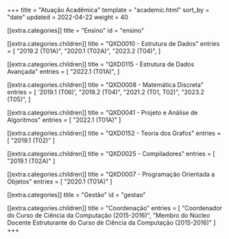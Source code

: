 +++
title = "Atuação Acadêmica"
template = "academic.html"
sort_by = "date"
updated = 2022-04-22
weight = 40

[[extra.categories]]
title = "Ensino"
id = "ensino"

  [[extra.categories.children]]
  title = "QXD0010 - Estrutura de Dados"
  entries = [
  "2019.2 (T01A)",
  "2020.1 (T02A)",
  "2023.2 (T04)",
]

  [[extra.categories.children]]
  title = "QXD0115 - Estrutura de Dados Avançada"
  entries = [
  "2022.1 (T01A)",
]

  [[extra.categories.children]]
  title = "QXD0008 - Matemática Discreta"
  entries = [
  '2019.1 (T06)',
  "2019.2 (T04)",
  "2021.2 (T01, T02)",
  "2023.2 (T05)",
]

  [[extra.categories.children]]
  title = "QXD0041 - Projeto e Análise de Algoritmos"
  entries = [
  "2022.1 (T01A)"
]

  [[extra.categories.children]]
  title = "QXD0152 - Teoria dos Grafos"
  entries = [
  "2019.1 (T02)"
]

  [[extra.categories.children]]
  title = "QXD0025 - Compiladores"
  entries = [
  "2019.1 (T02A)"
]

  [[extra.categories.children]]
  title = "QXD0007 - Programação Orientada a Objetos"
  entries = [
  "2020.1 (T01A)"
]

[[extra.categories]]
title = "Gestão"
id = "gestao"

  [[extra.categories.children]]
  title = "Coordenação"
  entries = [
  "Coordenador do Curso de Ciência da Computação (2015-2016)",
  "Membro do Núcleo Docente Estruturante do Curso de Ciência da Computação (2015-2016)"
]
+++

